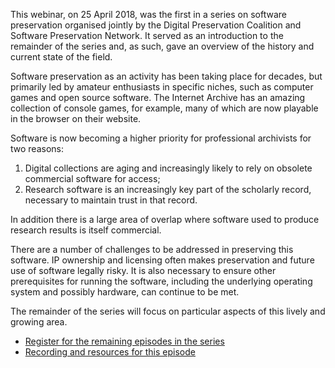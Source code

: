 <!--
.. title: DPC Software Preservation webinar series episode 1
.. slug: software-pres-webinar-1
.. date: 2018-05-18 09:38:54 UTC+01:00
.. tags: Software Preservation,Digital Preservation,Reproducibility
.. category: Webinars
.. link: 
.. description: 
.. type: text
-->

This webinar, on 25 April 2018, was the first in a series on software preservation organised jointly by the Digital Preservation Coalition and Software Preservation Network. It served as an introduction to the remainder of the series and, as such, gave an overview of the history and current state of the field.

Software preservation as an activity has been taking place for decades, but primarily led by amateur enthusiasts in specific niches, such as computer games and open source software. The Internet Archive has an amazing collection of console games, for example, many of which are now playable in the browser on their website.

Software is now becoming a higher priority for professional archivists for two reasons:

1. Digital collections are aging and increasingly likely to rely on obsolete commercial software for access;
2. Research software is an increasingly key part of the scholarly record, necessary to maintain trust in that record.

In addition there is a large area of overlap where software used to produce research results is itself commercial.

There are a number of challenges to be addressed in preserving this software. IP ownership and licensing often makes preservation and future use of software legally risky. It is also necessary to ensure other prerequisites for running the software, including the underlying operating system and possibly hardware, can continue to be met.

The remainder of the series will focus on particular aspects of this lively and growing area.

- [Register for the remaining episodes in the series][register]
- [Recording and resources for this episode][recording]

[register]: https://www.eventbrite.com/e/software-preservation-webinar-series-tickets-44545576017

[recording]: https://dpconline.org/events/past-events/webinars/spw-software-preservation-overview
